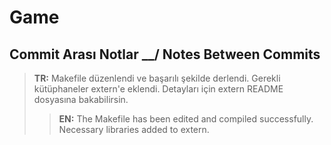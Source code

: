 # Game

## Commit Arası Notlar __/ Notes Between Commits

> **TR:** Makefile düzenlendi ve başarılı şekilde derlendi. Gerekli kütüphaneler extern'e eklendi. Detayları için extern README dosyasına  bakabilirsin.
>> **EN:** The Makefile has been edited and compiled successfully. Necessary libraries added to extern.